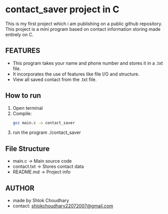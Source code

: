 # contact_saver project in C

This is my first project which i am publishing on a public github repository. This project is a mini program based on contact information storing made entirely on C.

## FEATURES

- This program takes your name and phone number and stores it in a .txt file.
- It incorporates the use of features like file I/O and structure.
- View all saved contact from the .txt file.

## How to run

1. Open terminal
2. Compile:
   ```bash
   gcc main.c -o contact_saver
3. run the program
   ./contact_saver

## File Structure

- main.c → Main source code
- contact.txt → Stores contact data
- README.md → Project info

## AUTHOR

- made by Shlok Choudhary
- contact: shlokchoudhary22072007@gmail.com